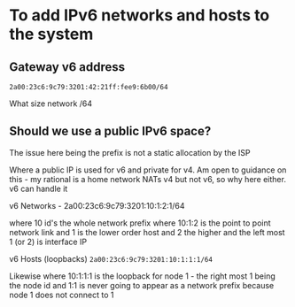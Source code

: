 # To add IPv6 networks and hosts to the system
## Gateway v6 address
```2a00:23c6:9c79:3201:42:21ff:fee9:6b00/64```

What size network /64

## Should we use a public IPv6 space?
The issue here being the prefix is not a static allocation by the ISP

Where a public IP is used for v6 and private for v4. Am open to guidance on this - my rational is a home network NATs v4 but not v6, so why here either. v6 can handle it

v6 Networks - 2a00:23c6:9c79:3201:10:1:2:1/64

where 10 id's the whole network prefix
where 10:1:2 is the point to point network link
and 1 is the lower order host and 2 the higher
and the left most 1 (or 2) is interface IP

v6 Hosts (loopbacks)
```2a00:23c6:9c79:3201:10:1:1:1/64```

Likewise where 10:1:1:1 is the loopback for node 1 - the right most 1 being the node id
and 1:1 is never going to appear as a network prefix because node 1 does not connect to 1
